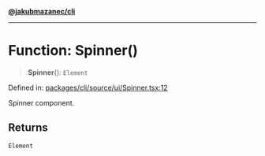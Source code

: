 [**@jakubmazanec/cli**](../README.md)

---

# Function: Spinner()

> **Spinner**(): `Element`

Defined in:
[packages/cli/source/ui/Spinner.tsx:12](https://github.com/jakubmazanec/tools/blob/026d472564678641afd0039e9c07d936f221ca46/packages/cli/source/ui/Spinner.tsx#L12)

Spinner component.

## Returns

`Element`

